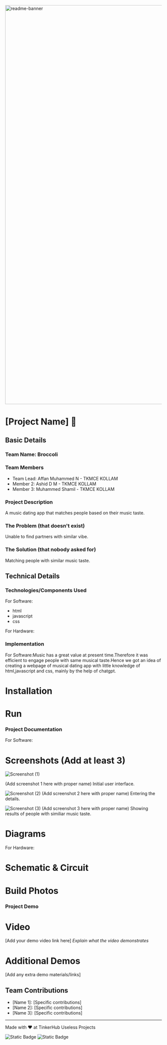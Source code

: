 <img width="1280" alt="readme-banner" src="https://github.com/user-attachments/assets/35332e92-44cb-425b-9dff-27bcf1023c6c">

# [Project Name] 🎯


## Basic Details
### Team Name: Broccoli


### Team Members
- Team Lead: Affan Muhammed N - TKMCE KOLLAM
- Member 2: Ashid D M - TKMCE KOLLAM
- Member 3: Muhammed Shamil - TKMCE KOLLAM

### Project Description
A music dating app that matches people based on their music taste.
### The Problem (that doesn't exist)
Unable to find partners with similar vibe.

### The Solution (that nobody asked for)
Matching people with similar music taste.
## Technical Details
### Technologies/Components Used
For Software:
- html
- javascript
- css

For Hardware:

### Implementation
For Software:Music has a great value at present time.Therefore it was efficient to engage people with same musical taste.Hence we got an idea of creating a webpage of musical dating app with little knowledge of html,javascript and css, mainly by the help of chatgpt.
# Installation


# Run


### Project Documentation
For Software:

# Screenshots (Add at least 3)
![Screenshot (1)](https://github.com/user-attachments/assets/7f6f7ed1-38ca-4426-9197-044299e7ca0b)

(Add screenshot 1 here with proper name)
Initial user interface.

![Screenshot (2)](https://github.com/user-attachments/assets/81bb514d-9078-4d44-b900-bcf0aa0d0974)
(Add screenshot 2 here with proper name)
Entering the details.

![Screenshot (3)](https://github.com/user-attachments/assets/26711db9-90aa-46d5-8900-c01ac99931a1)
(Add screenshot 3 here with proper name)
Showing results of people with similiar music taste.

# Diagrams


For Hardware:

# Schematic & Circuit


# Build Photos


### Project Demo
# Video
[Add your demo video link here]
*Explain what the video demonstrates*

# Additional Demos
[Add any extra demo materials/links]

## Team Contributions
- [Name 1]: [Specific contributions]
- [Name 2]: [Specific contributions]
- [Name 3]: [Specific contributions]

---
Made with ❤️ at TinkerHub Useless Projects 

![Static Badge](https://img.shields.io/badge/TinkerHub-24?color=%23000000&link=https%3A%2F%2Fwww.tinkerhub.org%2F)
![Static Badge](https://img.shields.io/badge/UselessProject--24-24?link=https%3A%2F%2Fwww.tinkerhub.org%2Fevents%2FQ2Q1TQKX6Q%2FUseless%2520Projects)



